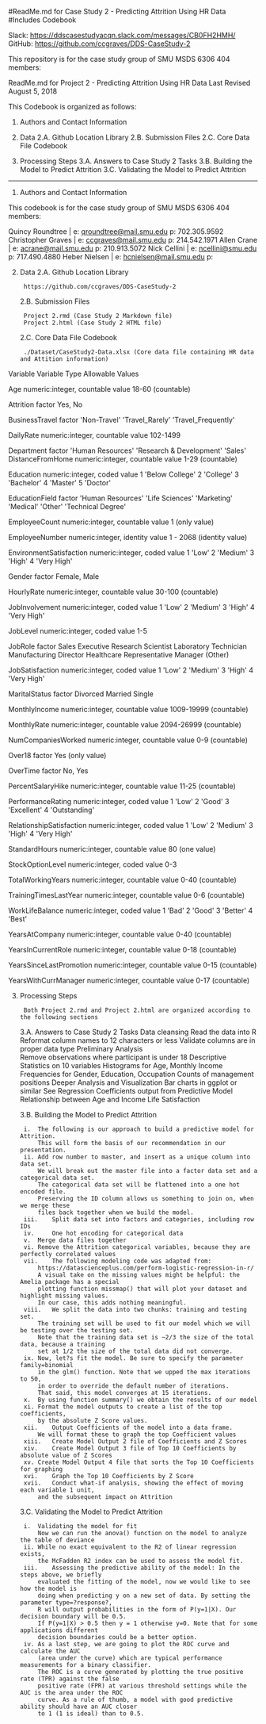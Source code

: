 #ReadMe.md for Case Study 2 - Predicting Attrition Using HR Data
#Includes Codebook

Slack:    https://ddscasestudyacqn.slack.com/messages/CB0FH2HMH/  
GitHub:   https://github.com/ccgraves/DDS-CaseStudy-2
 
This repository is for the case study group of SMU MSDS 6306 404 members:  

ReadMe.md for Project 2 - Predicting Attrition Using HR Data
Last Revised August 5, 2018

This Codebook is organized as follows:

1. Authors and Contact Information

2. Data
	2.A. Github Location Library
	2.B. Submission Files
	2.C. Core Data File Codebook

3. Processing Steps
	3.A. Answers to Case Study 2 Tasks
	3.B. Building the Model to Predict Attrition
	3.C. Validating the Model to Predict Attrition 



---------------------------------------------
1. Authors and Contact Information

This codebook is for the case study group of SMU MSDS 6306 404 members:

Quincy Roundtree | e: qroundtree@mail.smu.edu p: 702.305.9592
Christopher Graves | e: ccgraves@mail.smu.edu p: 214.542.1971
Allen Crane | e: acrane@mail.smu.edu p: 210.913.5072
Nick Cellini | e: ncellini@smu.edu p: 717.490.4880
Heber Nielsen | e: hcnielsen@mail.smu.edu p:


2. Data
	2.A. Github Location Library
		
		https://github.com/ccgraves/DDS-CaseStudy-2 	

	2.B. Submission Files

		Project 2.rmd (Case Study 2 Markdown file)
		Project 2.html (Case Study 2 HTML file)		
	
	2.C. Core Data File Codebook
		
		./Dataset/CaseStudy2-Data.xlsx (Core data file containing HR data and Attition information)


Variable		Variable Type				Allowable Values

Age			numeric:integer, countable value	18-60 (countable)

Attrition		factor					Yes, No

BusinessTravel		factor					'Non-Travel'
								'Travel_Rarely'
								'Travel_Frequently'

DailyRate		numeric:integer, countable value	102-1499

Department		factor					'Human Resources'
								'Research & Development'
								'Sales'
DistanceFromHome	numeric:integer, countable value	1-29 (countable)

Education		numeric:integer, coded value		1 'Below College'
								2 'College'
								3 'Bachelor'
								4 'Master'
								5 'Doctor'

EducationField		factor					'Human Resources'
								'Life Sciences'
								'Marketing'
								'Medical'
								'Other'
								'Technical Degree'

EmployeeCount		numeric:integer, countable value	1 (only value)

EmployeeNumber		numeric:integer, identity value		1 - 2068 (identity value)

EnvironmentSatisfaction	numeric:integer, coded value		1 'Low'
								2 'Medium'
								3 'High'
								4 'Very High'

Gender			factor					Female, Male

HourlyRate		numeric:integer, countable value	30-100 (countable)

JobInvolvement		numeric:integer, coded value		1 'Low'
								2 'Medium'
								3 'High'
								4 'Very High'

JobLevel		numeric:integer, coded value		1-5

JobRole			factor					Sales Executive
								Research Scientist
								Laboratory Technician
								Manufacturing Director
								Healthcare Representative
								Manager
								(Other)

JobSatisfaction		numeric:integer, coded value		1 'Low'
								2 'Medium'
								3 'High'
								4 'Very High'

MaritalStatus		factor					Divorced
								Married
								Single

MonthlyIncome		numeric:integer, countable value	1009-19999 (countable)

MonthlyRate		numeric:integer, countable value	2094-26999 (countable)

NumCompaniesWorked	numeric:integer, countable value	0-9 (countable)

Over18			factor					Yes (only value)

OverTime		factor					No, Yes

PercentSalaryHike	numeric:integer, countable value	11-25 (countable)

PerformanceRating	numeric:integer, coded value		1 'Low'
								2 'Good'
								3 'Excellent'
								4 'Outstanding'

RelationshipSatisfaction numeric:integer, coded value		1 'Low'
								2 'Medium'
								3 'High'
								4 'Very High'

StandardHours		numeric:integer, countable value	80 (one value)

StockOptionLevel	numeric:integer, coded value		0-3

TotalWorkingYears	numeric:integer, countable value	0-40 (countable)

TrainingTimesLastYear	numeric:integer, countable value	0-6 (countable)

WorkLifeBalance		numeric:integer, coded value		1 'Bad'
								2 'Good'
								3 'Better'
								4 'Best'

YearsAtCompany		numeric:integer, countable value	0-40 (countable)

YearsInCurrentRole	numeric:integer, countable value	0-18 (countable)

YearsSinceLastPromotion	numeric:integer, countable value	0-15 (countable)

YearsWithCurrManager	numeric:integer, countable value	0-17 (countable)


3. Processing Steps

		Both Project 2.rmd and Project 2.html are organized according to the following sections
	
	3.A. Answers to Case Study 2 Tasks
		Data cleansing
			Read the data into R
			Reformat column names to 12 characters or less
			Validate columns are in proper data type
	     	Preliminary Analysis	
			Remove observations where participant is under 18
			Descriptive Statistics on 10 variables
			Histograms for Age, Monthly Income
			Frequencies for Gender, Education, Occupation
			Counts of management positions
		Deeper Analysis and Visualization
			Bar charts in ggplot or similar
			See Regression Coefficients output from Predictive Model
			Relationship between Age and Income
			Life Satisfaction		

	3.B. Building the Model to Predict Attrition

		i.	The following is our approach to build a predictive model for Attrition. 
			This will form the basis of our recommendation in our presentation.
		ii.	Add row number to master, and insert as a unique column into data set. 
			We will break out the master file into a factor data set and a categorical data set. 
			The categorical data set will be flattened into a one hot encoded file. 
			Preserving the ID column allows us something to join on, when we merge these 
			files back together when we build the model.
		iii.	Split data set into factors and categories, including row IDs
		iv. 	One hot encoding for categorical data
		v.	Merge data files together
		vi.	Remove the Attrition categorical variables, because they are perfectly correlated values
		vii.	The following modeling code was adapted from: 
			https://datascienceplus.com/perform-logistic-regression-in-r/
			A visual take on the missing values might be helpful: the Amelia package has a special 
			plotting function missmap() that will plot your dataset and highlight missing values. 
			In our case, this adds nothing meaningful.
		viii.	We split the data into two chunks: training and testing set. 
			The training set will be used to fit our model which we will be testing over the testing set. 
			Note that the training data set is ~2/3 the size of the total data, because a training 
			set at 1/2 the size of the total data did not converge.
		ix.	Now, let?s fit the model. Be sure to specify the parameter family=binomial 
			in the glm() function. Note that we upped the max iterations to 50, 
			in order to override the default number of iterations. 
			That said, this model converges at 15 iterations.
		x.	By using function summary() we obtain the results of our model
		xi.	Format the model outputs to create a list of the top coefficients, 
			by the absolute Z Score values.
		xii.	Output Coefficients of the model into a data frame. 
			We will format these to graph the top Coefficient values
		xiii.	Create Model Output 2 file of Coefficients and Z Scores
		xiv.	Create Model Output 3 file of Top 10 Coefficients by absolute value of Z Scores
		xv.	Create Model Output 4 file that sorts the Top 10 Coefficients for graphing
		xvi.	Graph the Top 10 Coefficients by Z Score
		xvii.	Conduct what-if analysis, showing the effect of moving each variable 1 unit, 
			and the subsequent impact on Attrition

	3.C. Validating the Model to Predict Attrition 

		i.	Validating the model for fit
			Now we can run the anova() function on the model to analyze the table of deviance 
		ii.	While no exact equivalent to the R2 of linear regression exists, 
			the McFadden R2 index can be used to assess the model fit.
		iii.	Assessing the predictive ability of the model: In the steps above, we briefly 
			evaluated the fitting of the model, now we would like to see how the model is 
			doing when predicting y on a new set of data. By setting the parameter type=?response?, 
			R will output probabilities in the form of P(y=1|X). Our decision boundary will be 0.5. 
			If P(y=1|X) > 0.5 then y = 1 otherwise y=0. Note that for some applications different 
			decision boundaries could be a better option.
		iv.	As a last step, we are going to plot the ROC curve and calculate the AUC 
			(area under the curve) which are typical performance measurements for a binary classifier. 
			The ROC is a curve generated by plotting the true positive rate (TPR) against the false 
			positive rate (FPR) at various threshold settings while the AUC is the area under the ROC 
			curve. As a rule of thumb, a model with good predictive ability should have an AUC closer 
			to 1 (1 is ideal) than to 0.5.







